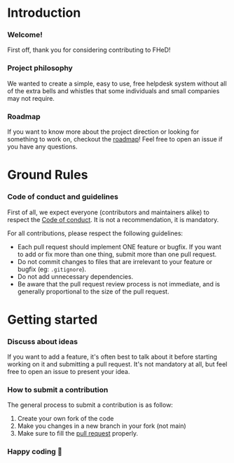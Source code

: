 # Introduction

### Welcome!

First off, thank you for considering contributing to FHeD!

### Project philosophy

We wanted to create a simple, easy to use, free helpdesk system without all of the extra bells and whistles that some individuals and small companies may not require.

### Roadmap

If you want to know more about the project direction or looking for something to work on, checkout the [roadmap](https://github.com/luketainton/FHeD#Roadmap)!
Feel free to open an issue if you have any questions.

# Ground Rules

### Code of conduct and guidelines

First of all, we expect everyone (contributors and maintainers alike) to respect the [Code of conduct](https://github.com/luketainton/FHeD/blob/master/.github/CODE_OF_CONDUCT.md). It is not a recommendation, it is mandatory.

For all contributions, please respect the following guidelines:

* Each pull request should implement ONE feature or bugfix. If you want to add or fix more than one thing, submit more than one pull request.
* Do not commit changes to files that are irrelevant to your feature or bugfix (eg: `.gitignore`).
* Do not add unnecessary dependencies.
* Be aware that the pull request review process is not immediate, and is generally proportional to the size of the pull request.

# Getting started

### Discuss about ideas

If you want to add a feature, it's often best to talk about it before starting working on it and submitting a pull request. It's not mandatory at all, but
feel free to open an issue to present your idea.

### How to submit a contribution

The general process to submit a contribution is as follow:
1. Create your own fork of the code
2. Make you changes in a new branch in your fork (not main)
3. Make sure to fill the [pull request](https://github.com/luketainton/FHeD/blob/master/.github/PULL_REQUEST_TEMPLATE/pull_request_template.md) properly.

### Happy coding :metal:
